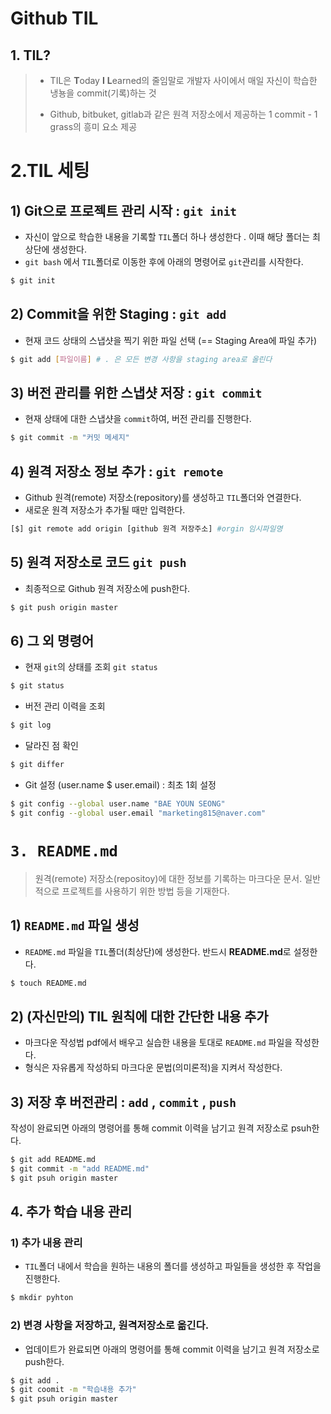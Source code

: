 # Github TIL

## 1. TIL?

>* TIL은 **T**oday **I** **L**earned의 줄임말로 개발자 사이에서 매일 자신이 학습한 냉뇽을 commit(기록)하는 것
>
>* Github, bitbuket, gitlab과 같은 원격 저장소에서 제공하는 1 commit - 1 grass의 흥미 요소 제공



# 2.TIL  세팅

## 1) Git으로 프로젝트 관리 시작 : `git init`

* 자신이 앞으로 학습한 내용을 기록할 `TIL`폴더 하나 생성한다 . 이때 해당 폴더는 최상단에 생성한다.
* `git bash` 에서 `TIL`폴더로 이동한 후에 아래의 명령어로 `git`관리를 시작한다.

```bash
$ git init
```



## 2) Commit을 위한 Staging : `git add`

* 현재 코드 상태의 스냅샷을 찍기 위한 파일 선택 (== Staging Area에 파일 추가)

```bash
$ git add [파일이름] # . 은 모든 변경 사항을 staging area로 올린다
```



## 3) 버전 관리를 위한 스냅샷 저장 : `git commit`

- 현재 상태에 대한 스냅샷을 `commit`하여, 버전 관리를 진행한다.

```bash
$ git commit -m "커밋 메세지"
```



## 4) 원격 저장소 정보 추가 : `git remote`

- Github 원격(remote)  저장소(repository)를 생성하고 `TIL`폴더와 연결한다.
- 새로운 원격 저장소가 추가될 때만 입력한다.

```bash
[$] git remote add origin [github 원격 저장주소] #orgin 임시파일명
```



## 5) 원격 저장소로 코드 `git push`

- 최종적으로 Github 원격 저장소에 push한다.

```bash
$ git push origin master
```





## 6) 그 외 명령어

- 현재 `git`의 상태를 조회 `git status`

```bash
$ git status
```



- 버전 관리 이력을 조회

```bash
$ git log 
```



- 달라진 점 확인

```bash
$ git differ
```



- Git 설정  (user.name $ user.email) : 최초 1회 설정

```bash
$ git config --global user.name "BAE YOUN SEONG"
$ git config --global user.email "marketing815@naver.com"
```





# `3. README.md`

> 원격(remote) 저장소(repositoy)에 대한 정보를 기록하는 마크다운 문서. 일반적으로 프로젝트를 사용하기 위한 방법 등을 기재한다.



## 1) `README.md` 파일 생성 

- `README.md` 파일을 `TIL`폴더(최상단)에 생성한다. 반드시 **README.md**로 설정한다.

```bash
$ touch README.md
```



## 2) (자신만의) TIL 원칙에 대한 간단한 내용 추가

- 마크다운 작성법 pdf에서 배우고 실습한 내용을 토대로 `README.md` 파일을 작성한다.
- 형식은 자유롭게 작성하되 마크다운 문법(의미론적)을 지켜서 작성한다.



## 3) 저장 후 버전관리 : `add` , `commit` , `push`

작성이 완료되면 아래의 명령어를 통해 commit 이력을 남기고 원격 저장소로 psuh한다.

```bash
$ git add README.md
$ git commit -m "add README.md"
$ git psuh origin master
```



## 4. 추가 학습 내용 관리

### 1) 추가 내용 관리

* `TIL`폴더 내에서 학습을 원하는 내용의 폴더를 생성하고 파일들을 생성한 후 작업을 진행한다.

```cmd
$ mkdir pyhton
```



### 2) 변경 사항을 저장하고, 원격저장소로 옮긴다.

* 업데이트가 완료되면 아래의 명령어를 통해 commit 이력을 남기고 원격 저장소로 push한다.

```bash
$ git add .
$ git coomit -m "학습내용 추가"
$ git psuh origin master
```













